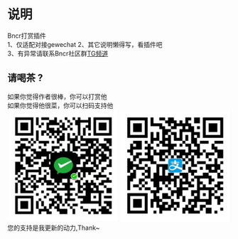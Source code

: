 # 说明
Bncr打赏插件  
1、仅适配对接gewechat
2、其它说明懒得写，看插件吧  
3、有异常请联系Bncr社区群[TG频道](https://t.me/BncrJS)  

## 请喝茶 ?
如果你觉得作者很棒，你可以打赏他  
如果你觉得他很菜，你可以扫码支持他  
![给点钱花花](get_me_some_money.jpg)  
您的支持是我更新的动力,Thank~
